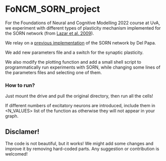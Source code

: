 # FoNCM_SORN_project

For the Foundations of Neural and Cognitive Modelling 2022 course at UvA, we experiment with different types of plasticity mechanism implemented for the SORN network (from [Lazar et al. 2009](http://journal.frontiersin.org/article/10.3389/neuro.10.023.2009/full)).

We relay on a [previous implementation](https://github.com/delpapa/SORN_V2) of the SORN network by Del Papa.

We add new parameters file and a switch for the synaptic plasticity.

We also modify the plotting function and add a small shell script to programmatically run experiments with SORN, while changing some lines of the parameters files and selecting one of them.

### How to run?

Just mount the drive and pull the original directory, then run all the cells!

If different numbers of excitatory neurons are introduced, include them in <N_VALUES> list of the <plotty3> function as otherwise they will not appear in your graph.

## Disclamer!

The code is not beautiful, but it works! We might add some changes and improve it by removing hard-coded parts. Any suggestion or contribution is welcomed!
